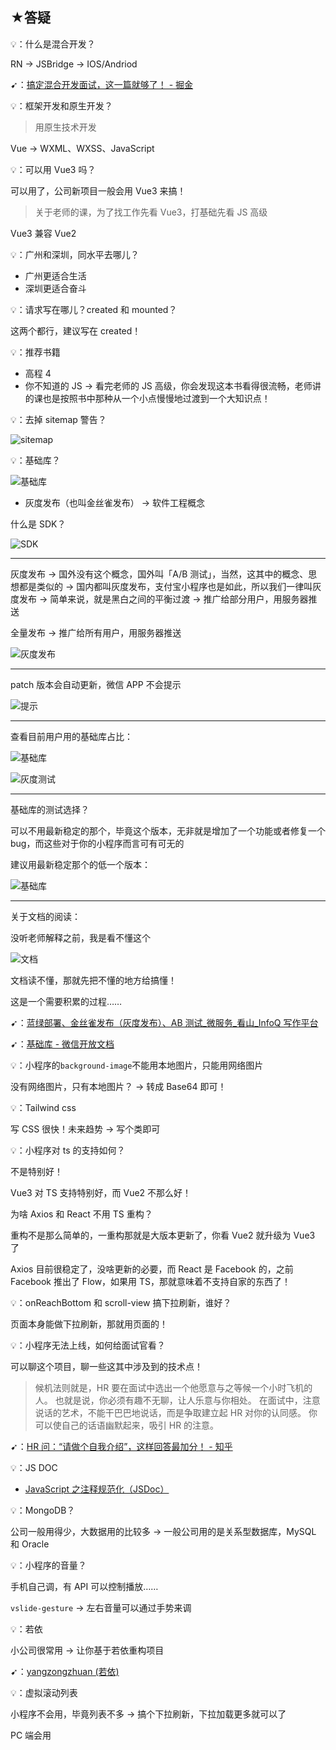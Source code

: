 ## ★答疑

💡：什么是混合开发？

RN -> JSBridge -> IOS/Andriod

➹：[搞定混合开发面试，这一篇就够了！ - 掘金](https://juejin.cn/post/6844904136450768909)

💡：框架开发和原生开发？

> 用原生技术开发

Vue -> WXML、WXSS、JavaScript

💡：可以用 Vue3 吗？

可以用了，公司新项目一般会用 Vue3 来搞！

> 关于老师的课，为了找工作先看 Vue3，打基础先看 JS 高级

Vue3 兼容 Vue2

💡：广州和深圳，同水平去哪儿？

- 广州更适合生活
- 深圳更适合奋斗

💡：请求写在哪儿？created 和 mounted？

这两个都行，建议写在 created！

💡：推荐书籍

- 高程 4
- 你不知道的 JS -> 看完老师的 JS 高级，你会发现这本书看得很流畅，老师讲的课也是按照书中那种从一个小点慢慢地过渡到一个大知识点！

💡：去掉 sitemap 警告？

![sitemap](assets/img/2022-02-28-18-21-02.png)

💡：基础库？

![基础库](assets/img/2022-02-28-18-23-36.png)

- 灰度发布（也叫金丝雀发布） -> 软件工程概念

什么是 SDK？

![SDK](assets/img/2022-02-28-18-39-56.png)

---

灰度发布 -> 国外没有这个概念，国外叫「A/B 测试」，当然，这其中的概念、思想都是类似的 -> 国内都叫灰度发布，支付宝小程序也是如此，所以我们一律叫灰度发布 -> 简单来说，就是黑白之间的平衡过渡 -> 推广给部分用户，用服务器推送

全量发布 -> 推广给所有用户，用服务器推送

![灰度发布](assets/img/2022-02-28-18-53-02.png)

---

patch 版本会自动更新，微信 APP 不会提示

![提示](assets/img/2022-02-28-18-57-38.png)

---

查看目前用户用的基础库占比：

![基础库](assets/img/2022-02-28-19-00-18.png)

![灰度测试](assets/img/2022-02-28-19-01-39.png)

---

基础库的测试选择？

可以不用最新稳定的那个，毕竟这个版本，无非就是增加了一个功能或者修复一个 bug，而这些对于你的小程序而言可有可无的

建议用最新稳定那个的低一个版本：

![基础库](assets/img/2022-02-28-19-08-04.png)

---

关于文档的阅读：

没听老师解释之前，我是看不懂这个

![文档](assets/img/2022-02-28-19-13-18.png)

文档读不懂，那就先把不懂的地方给搞懂！

这是一个需要积累的过程……

➹：[蓝绿部署、金丝雀发布（灰度发布）、AB 测试_微服务_看山_InfoQ 写作平台](https://xie.infoq.cn/article/cb4c23379a9e2d2b07c4a61fe)

➹：[基础库 - 微信开放文档](https://developers.weixin.qq.com/miniprogram/dev/framework/client-lib/)

💡：小程序的`background-image`不能用本地图片，只能用网络图片

没有网络图片，只有本地图片？ -> 转成 Base64 即可！

💡：Tailwind css

写 CSS 很快！未来趋势 -> 写个类即可

💡：小程序对 ts 的支持如何？

不是特别好！

Vue3 对 TS 支持特别好，而 Vue2 不那么好！

为啥 Axios 和 React 不用 TS 重构？

重构不是那么简单的，一重构那就是大版本更新了，你看 Vue2 就升级为 Vue3 了

Axios 目前很稳定了，没啥更新的必要，而 React 是 Facebook 的，之前 Facebook 推出了 Flow，如果用 TS，那就意味着不支持自家的东西了！

💡：onReachBottom 和 scroll-view 搞下拉刷新，谁好？

页面本身能做下拉刷新，那就用页面的！

💡：小程序无法上线，如何给面试官看？

可以聊这个项目，聊一些这其中涉及到的技术点！

> 候机法则就是，HR 要在面试中选出一个他愿意与之等候一个小时飞机的人。 也就是说，你必须有趣不无聊，让人乐意与你相处。 在面试中，注意说话的艺术，不能干巴巴地说话，而是争取建立起 HR 对你的认同感。 你可以使自己的话语幽默起来，吸引 HR 的注意。

➹：[HR 问：“请做个自我介绍”，这样回答最加分！ - 知乎](https://zhuanlan.zhihu.com/p/76677170)

💡：JS DOC

- [JavaScript 之注释规范化（JSDoc）](https://knightyun.github.io/2020/03/13/js-comment-format)

💡：MongoDB？

公司一般用得少，大数据用的比较多 -> 一般公司用的是关系型数据库，MySQL 和 Oracle

💡：小程序的音量？

手机自己调，有 API 可以控制播放……

`vslide-gesture` -> 左右音量可以通过手势来调

💡：若依

小公司很常用 -> 让你基于若依重构项目

➹：[yangzongzhuan (若依)](https://github.com/yangzongzhuan)

💡：虚拟滚动列表 

小程序不会用，毕竟列表不多 -> 搞个下拉刷新，下拉加载更多就可以了

PC 端会用


